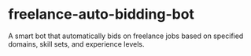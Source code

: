 # freelance-auto-bidding-bot
A smart bot that automatically bids on freelance jobs based on specified domains, skill sets, and experience levels.
